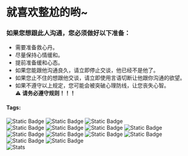 # 就喜欢整尬的哟~

### 如果您想跟此人沟通，您必须做好以下准备：
- 需要准备救心丹。
- 尽量保持心情缓和。
- 提前准备缓和心态。
- 如果您能跟他沟通良久，请立即停止交谈，他已经不是他了。
- 如果您止不住的想跟他交谈，请立即使用言语切断让他跟你沟通的欲望。
- 如果不遵守以上规定，您可能会被突破心理防线，让您丧失心智。\
  ⚠️ __请务必遵守规则！！！__

#### Tags:
![Static Badge](https://img.shields.io/badge/危险-red) ![Static Badge](https://img.shields.io/badge/击穿底线-red) ![Static Badge](https://img.shields.io/badge/心理攻击-red) \
![Static Badge](https://img.shields.io/badge/缺乏常识-yellow) ![Static Badge](https://img.shields.io/badge/防备心-yellow) ![Static Badge](https://img.shields.io/badge/偏主动-yellow) ![Static Badge](https://img.shields.io/badge/矛盾-yellow) \
![Static Badge](https://img.shields.io/badge/无生命威胁-green) ![Static Badge](https://img.shields.io/badge/话少-green) ![Static Badge](https://img.shields.io/badge/较听劝-green) ![Static Badge](https://img.shields.io/badge/弱-green) 
![Static Badge](https://img.shields.io/badge/呆傻-green) ![Static Badge](https://img.shields.io/badge/窝囊-green) \
![Stats](https://github-readme-stats.vercel.app/api/top-langs/?username=EntityMC&hide_title=true)
